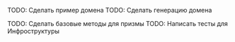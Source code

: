 TODO: Сделать пример домена
TODO: Сделать генерацию домена

TODO: Сделать базовые методы для призмы
TODO: Написать тесты для Инфроструктуры
